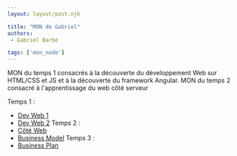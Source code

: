```yaml
---
layout: layout/post.njk

title: "MON de Gabriel"
authors:
 - Gabriel Barbé

tags: ['mon_node']
---
```


<!-- Début Résumé -->
MON du temps 1 consacrés à la découverte du développement Web sur HTML/CSS et JS et à la découverte du framework Angular.
MON du temps 2 consacré à l'apprentissage du web côté serveur 
<!-- Fin Résumé -->
Temps 1 :
- [Dev Web 1](./Mons/Devweb1)
- [Dev Web 2](./Mons/Devweb2)
Temps 2 :
- [Côté Web](./Mons/coteweb)
- [Business Model](./Mons/Business)
Temps 3 :
- [Business Plan](./Mons/Plan)